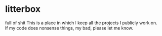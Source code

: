 # litterbox
full of shit
This is a place in which I keep all the projects I publicly work on.
If my code does nonsense things, my bad, please let me know.
